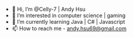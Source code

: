 - 👋 Hi, I’m @Celly-7 | Andy Hsu
- 👀 I’m interested in computer science | gaming
- 🌱 I’m currently learning Java | C# | Javascript
- 📫 How to reach me - andy.hsu69@gmail.com

<!---
Celly-7/Celly-7 is a ✨ special ✨ repository because its `README.md` (this file) appears on your GitHub profile.
You can click the Preview link to take a look at your changes.
--->
